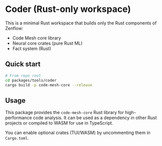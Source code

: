 # Coder (Rust-only workspace)

This is a minimal Rust workspace that builds only the Rust components of Zenflow:
- Code Mesh core library
- Neural core crates (pure Rust ML)
- Fact system (Rust)

## Quick start

```bash
# From repo root
cd packages/tools/coder
cargo build -p code-mesh-core --release
```

## Usage

This package provides the `code-mesh-core` Rust library for high-performance code analysis.
It can be used as a dependency in other Rust projects or compiled to WASM for use in TypeScript.

You can enable optional crates (TUI/WASM) by uncommenting them in `Cargo.toml`.
